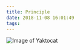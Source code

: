 ```yaml
---
title: Principle
date: 2018-11-08 16:01:49
tags:
---
```

![Image of Yaktocat](https://octodex.github.com/images/yaktocat.png)